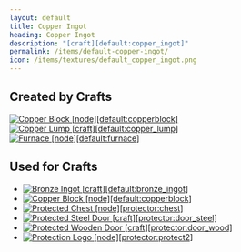 ```yaml
---
layout: default
title: Copper Ingot
heading: Copper Ingot
description: "[craft][default:copper_ingot]"
permalink: /items/default-copper-ingot/
icon: /items/textures/default_copper_ingot.png
---
```



## Created by Crafts

<div class="craft">
    <div>
        <span><a href="{{site.baseurl}}/items/default-copperblock/"><img src="{{site.baseurl}}/assets/img/items/itemcubes/default_copperblock.png" data-toggle="tooltip" title="Copper Block [node][default:copperblock]"></a></span>
        <span></span>
        <span></span>
    </div>
    <div>
        <span></span>
        <span></span>
        <span></span>
    </div>
    <div>
        <span></span>
        <span></span>
        <span></span>
    </div>
</div>

<div class="craft">
    <div>
        <span><a href="{{site.baseurl}}/items/default-copper-lump/"><img src="{{site.baseurl}}/assets/img/items/textures/default_copper_lump.png" data-toggle="tooltip" title="Copper Lump [craft][default:copper_lump]"></a></span>
    </div>
    <div>
        <span><a href="{{site.baseurl}}/items/default-furnace/"><img src="{{site.baseurl}}/assets/img/items/itemcubes/default_furnace.png" data-toggle="tooltip" title="Furnace [node][default:furnace]"></a></span>
    </div>
    <div>
        <span></span>
    </div>
</div>


## Used for Crafts

<ul class="list-items clearfix">
    <li><a href="{{site.baseurl}}/items/default-bronze-ingot/"><img src="{{site.baseurl}}/assets/img/items/textures/default_bronze_ingot.png" data-toggle="tooltip" title="Bronze Ingot [craft][default:bronze_ingot]"></a></li>
    <li><a href="{{site.baseurl}}/items/default-copperblock/"><img src="{{site.baseurl}}/assets/img/items/itemcubes/default_copperblock.png" data-toggle="tooltip" title="Copper Block [node][default:copperblock]"></a></li>
    <li><a href="{{site.baseurl}}/items/protector-chest/"><img src="{{site.baseurl}}/assets/img/items/textures/default_chest_front.png" data-toggle="tooltip" title="Protected Chest [node][protector:chest]"></a></li>
    <li><a href="{{site.baseurl}}/items/protector-door-steel/"><img src="{{site.baseurl}}/assets/img/items/textures/doors_steel.png" data-toggle="tooltip" title="Protected Steel Door [craft][protector:door_steel]"></a></li>
    <li><a href="{{site.baseurl}}/items/protector-door-wood/"><img src="{{site.baseurl}}/assets/img/items/textures/doors_wood.png" data-toggle="tooltip" title="Protected Wooden Door [craft][protector:door_wood]"></a></li>
    <li><a href="{{site.baseurl}}/items/protector-protect2/"><img src="{{site.baseurl}}/assets/img/items/textures/protector_logo.png" data-toggle="tooltip" title="Protection Logo [node][protector:protect2]"></a></li>
</ul>
